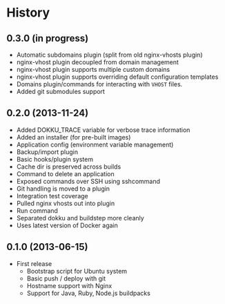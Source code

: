 # History

## 0.3.0 (in progress)

* Automatic subdomains plugin (split from old nginx-vhosts plugin)
* nginx-vhost plugin decoupled from domain management
* nginx-vhost plugin supports multiple custom domains
* nginx-vhost plugin supports overriding default configuration templates
* Domains plugin/commands for interacting with `VHOST` files.
* Added git submodules support

## 0.2.0 (2013-11-24)

* Added DOKKU_TRACE variable for verbose trace information
* Added an installer (for pre-built images)
* Application config (environment variable management)
* Backup/import plugin
* Basic hooks/plugin system
* Cache dir is preserved across builds
* Command to delete an application
* Exposed commands over SSH using sshcommand
* Git handling is moved to a plugin
* Integration test coverage
* Pulled nginx vhosts out into plugin
* Run command
* Separated dokku and buildstep more cleanly
* Uses latest version of Docker again

## 0.1.0 (2013-06-15)

 * First release
   * Bootstrap script for Ubuntu system
   * Basic push / deploy with git
   * Hostname support with Nginx
   * Support for Java, Ruby, Node.js buildpacks
